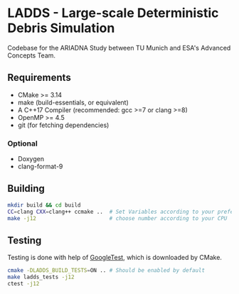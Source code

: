 # LADDS - Large-scale Deterministic Debris Simulation

Codebase for the ARIADNA Study between TU Munich and ESA's Advanced Concepts Team.

## Requirements
* CMake >= 3.14
* make (build-essentials, or equivalent)
* A C++17 Compiler (recommended: gcc >=7 or clang >=8)
* OpenMP >= 4.5
* git (for fetching dependencies)

### Optional
* Doxygen
* clang-format-9

## Building
```bash
mkdir build && cd build
CC=clang CXX=clang++ ccmake ..  # Set Variables according to your preferences
make -j12                       # choose number according to your CPU
```

## Testing
Testing is done with help of [GoogleTest](https://github.com/google/googletest), which is downloaded by CMake.
```bash
cmake -DLADDS_BUILD_TESTS=ON .. # Should be enabled by default
make ladds_tests -j12
ctest -j12
```